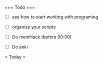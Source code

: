 === Todo ===

- [ ] see how to start working with programing
- [ ] organize your scripts
- [ ] Do memHack (before 00:00)
- [ ] Do anki 


= Today =

